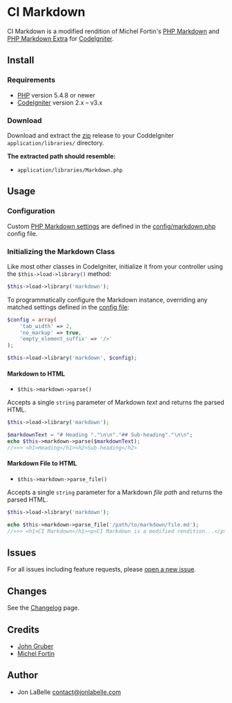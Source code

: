 # CI Markdown

CI Markdown is a modified rendition of Michel Fortin's [PHP Markdown][1]
and [PHP Markdown Extra][2] for [CodeIgniter][3].

## Install

### Requirements

- [PHP][4] version 5.4.8 or newer
- [CodeIgniter][3] version 2.x – v3.x

### Download

Download and extract the [zip][5] release to your CoddeIgniter
`application/libraries/` directory.

**The extracted path should resemble:**

- `application/libraries/Markdown.php`

## Usage

### Configuration

Custom [PHP Markdown settings](https://michelf.ca/projects/php-markdown/configuration/)
are defined in the [config/markdown.php](config/markdown.php) config file.

### Initializing the Markdown Class

Like most other classes in CodeIgniter, initialize it from your controller
using the `$this->load->library()` method:

```php
$this->load->library('markdown');
```

To programmatically configure the Markdown instance, overriding any matched
settings defined in the [config file](config/markdown.php):

```php
$config = array(
    'tab_width' => 2,
    'no_markup' => true,
    'empty_element_suffix' => '/>'
);

$this->load->library('markdown', $config);
```

#### Markdown to HTML

- `$this->markdown->parse()`

Accepts a single `string` parameter of Markdown *text* and returns the parsed
HTML.

```php
$this->load->library('markdown');

$markdownText = "# Heading "."\n\n"."## Sub-heading"."\n\n";
echo $this->markdown->parse($markdownText);
//>>> <h1>Heading</h1><h2>Sub-heading</h2>
```

#### Markdown File to HTML

- `$this->markdown->parse_file()`

Accepts a single `string` parameter for a Markdown *file path* and returns the
parsed HTML.

```php
$this->load->library('markdown');

echo $this->markdown->parse_file('/path/to/markdown/file.md');
//>>> <h1>CI Markdown</h1><p>CI Markdown is a modified rendition...</p>
```

## Issues

For all issues including feature requests, please [open a new issue][6].

## Changes

See the [Changelog][7] page.

## Credits

- [John Gruber](http://daringfireball.net/)
- [Michel Fortin](https://michelf.ca/home/)

## Author

- Jon LaBelle <contact@jonlabelle.com>

[1]: https://michelf.ca/projects/php-markdown/
[2]: https://michelf.ca/projects/php-markdown/extra/
[3]: https://www.codeigniter.com
[4]: https://php.net
[5]: https://github.com/jonlabelle/ci-markdown/archive/master.zip
[6]: https://github.com/jonlabelle/ci-markdown/issues/new
[7]: https://github.com/jonlabelle/ci-markdown/blob/master/CHANGELOG.md
